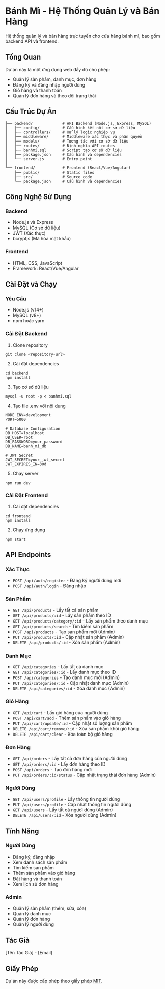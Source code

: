 # Bánh Mì - Hệ Thống Quản Lý và Bán Hàng

Hệ thống quản lý và bán hàng trực tuyến cho cửa hàng bánh mì, bao gồm backend API và frontend.

## Tổng Quan

Dự án này là một ứng dụng web đầy đủ cho phép:
- Quản lý sản phẩm, danh mục, đơn hàng
- Đăng ký và đăng nhập người dùng
- Giỏ hàng và thanh toán
- Quản lý đơn hàng và theo dõi trạng thái

## Cấu Trúc Dự Án

```
├── backend/             # API Backend (Node.js, Express, MySQL)
│   ├── config/          # Cấu hình kết nối cơ sở dữ liệu
│   ├── controllers/     # Xử lý logic nghiệp vụ
│   ├── middleware/      # Middleware xác thực và phân quyền
│   ├── models/          # Tương tác với cơ sở dữ liệu
│   ├── routes/          # Định nghĩa API routes
│   ├── banhmi.sql       # Script tạo cơ sở dữ liệu
│   ├── package.json     # Cấu hình và dependencies
│   └── server.js        # Entry point
│
└── frontend/            # Frontend (React/Vue/Angular)
    ├── public/          # Static files
    ├── src/             # Source code
    └── package.json     # Cấu hình và dependencies
```

## Công Nghệ Sử Dụng

### Backend
- Node.js và Express
- MySQL (Cơ sở dữ liệu)
- JWT (Xác thực)
- bcryptjs (Mã hóa mật khẩu)

### Frontend
- HTML, CSS, JavaScript
- Framework: React/Vue/Angular

## Cài Đặt và Chạy

### Yêu Cầu
- Node.js (v14+)
- MySQL (v8+)
- npm hoặc yarn

### Cài Đặt Backend

1. Clone repository
```
git clone <repository-url>
```

2. Cài đặt dependencies
```
cd backend
npm install
```

3. Tạo cơ sở dữ liệu
```
mysql -u root -p < banhmi.sql
```

4. Tạo file .env với nội dung
```
NODE_ENV=development
PORT=5000

# Database Configuration
DB_HOST=localhost
DB_USER=root
DB_PASSWORD=your_password
DB_NAME=banh_mi_db

# JWT Secret
JWT_SECRET=your_jwt_secret
JWT_EXPIRES_IN=30d
```

5. Chạy server
```
npm run dev
```

### Cài Đặt Frontend

1. Cài đặt dependencies
```
cd frontend
npm install
```

2. Chạy ứng dụng
```
npm start
```

## API Endpoints

### Xác Thực
- `POST /api/auth/register` - Đăng ký người dùng mới
- `POST /api/auth/login` - Đăng nhập

### Sản Phẩm
- `GET /api/products` - Lấy tất cả sản phẩm
- `GET /api/products/:id` - Lấy sản phẩm theo ID
- `GET /api/products/category/:id` - Lấy sản phẩm theo danh mục
- `GET /api/products/search` - Tìm kiếm sản phẩm
- `POST /api/products` - Tạo sản phẩm mới (Admin)
- `PUT /api/products/:id` - Cập nhật sản phẩm (Admin)
- `DELETE /api/products/:id` - Xóa sản phẩm (Admin)

### Danh Mục
- `GET /api/categories` - Lấy tất cả danh mục
- `GET /api/categories/:id` - Lấy danh mục theo ID
- `POST /api/categories` - Tạo danh mục mới (Admin)
- `PUT /api/categories/:id` - Cập nhật danh mục (Admin)
- `DELETE /api/categories/:id` - Xóa danh mục (Admin)

### Giỏ Hàng
- `GET /api/cart` - Lấy giỏ hàng của người dùng
- `POST /api/cart/add` - Thêm sản phẩm vào giỏ hàng
- `PUT /api/cart/update/:id` - Cập nhật số lượng sản phẩm
- `DELETE /api/cart/remove/:id` - Xóa sản phẩm khỏi giỏ hàng
- `DELETE /api/cart/clear` - Xóa toàn bộ giỏ hàng

### Đơn Hàng
- `GET /api/orders` - Lấy tất cả đơn hàng của người dùng
- `GET /api/orders/:id` - Lấy đơn hàng theo ID
- `POST /api/orders` - Tạo đơn hàng mới
- `PUT /api/orders/:id/status` - Cập nhật trạng thái đơn hàng (Admin)

### Người Dùng
- `GET /api/users/profile` - Lấy thông tin người dùng
- `PUT /api/users/profile` - Cập nhật thông tin người dùng
- `GET /api/users` - Lấy tất cả người dùng (Admin)
- `DELETE /api/users/:id` - Xóa người dùng (Admin)

## Tính Năng

### Người Dùng
- Đăng ký, đăng nhập
- Xem danh sách sản phẩm
- Tìm kiếm sản phẩm
- Thêm sản phẩm vào giỏ hàng
- Đặt hàng và thanh toán
- Xem lịch sử đơn hàng

### Admin
- Quản lý sản phẩm (thêm, sửa, xóa)
- Quản lý danh mục
- Quản lý đơn hàng
- Quản lý người dùng

## Tác Giả

[Tên Tác Giả] - [Email]

## Giấy Phép

Dự án này được cấp phép theo giấy phép [MIT](LICENSE).